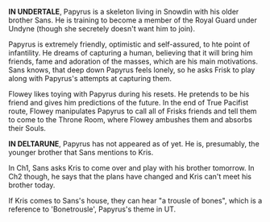 **IN UNDERTALE**, Papyrus is a skeleton living in Snowdin with his older brother Sans. He is training to become a member of the Royal Guard under Undyne (though she secretely doesn't want him to join). 

Papyrus is extremely friendly, optimistic and self-assured, to hte point of infantility. He dreams of capturing a human, believing that it will bring him friends, fame and adoration of the masses, which are his main motivations.
Sans knows, that deep down Papyrus feels lonely, so he asks Frisk to play along with Papyrus's attempts at capturing them.

Flowey likes toying with Papyrus during his resets. He pretends to be his friend and gives him predictions of the future. 
In the end of True Pacifist route, Flowey manipulates Papyrus to call all of Frisks friends and tell them to come to the Throne Room, where Flowey ambushes them and absorbs their Souls.

**IN DELTARUNE**, Papyrus has not appeared as of yet. He is, presumably, the younger brother that Sans mentions to Kris. 

In Ch1, Sans asks Kris to come over and play with his brother tomorrow. In Ch2 though, he says that the plans have changed and Kris can't meet his brother today.

If Kris comes to Sans's house, they can hear "a trousle of bones", which is a reference to 'Bonetrousle', Papyrus's theme in UT.